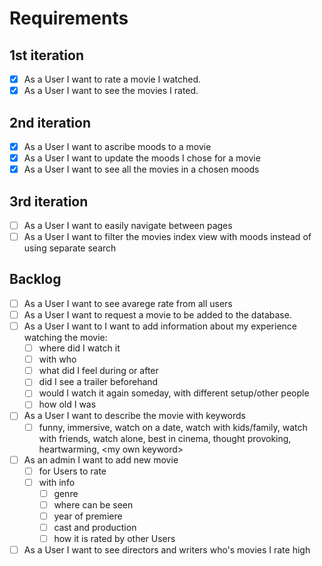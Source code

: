 # Requirements
## 1st iteration
- [x] As a User I want to rate a movie I watched.
- [x] As a User I want to see the movies I rated.
## 2nd iteration
- [x] As a User I want to ascribe moods to a movie
- [x] As a User I want to update the moods I chose for a movie
- [x] As a User I want to see all the movies in a chosen moods
## 3rd iteration
- [ ] As a User I want to easily navigate between pages
- [ ] As a User I want to filter the movies index view with moods instead of using separate search
## Backlog
- [ ] As a User I want to see avarege rate from all users
- [ ] As a User I want to request a movie to be added to the database.
- [ ] As a User I want to I want to add information about my experience watching the movie:
  - [ ] where did I watch it
  - [ ] with who
  - [ ] what did I feel during or after
  - [ ] did I see a trailer beforehand
  - [ ] would I watch it again someday, with different setup/other people
  - [ ] how old I was
- [ ] As a User I want to describe the movie with keywords
  - [ ] funny, immersive, watch on a date, watch with kids/family, watch with friends, watch alone, best in cinema, thought provoking, heartwarming, \<my own keyword\>
- [ ] As an admin I want to add new movie
  - [ ] for Users to rate
  - [ ] with info
    - [ ] genre
    - [ ] where can be seen
    - [ ] year of premiere
    - [ ] cast and production
    - [ ] how it is rated by other Users
- [ ] As a User I want to see directors and writers who's movies I rate high
